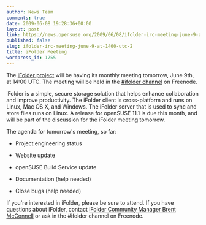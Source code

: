```yaml
---
author: News Team
comments: true
date: 2009-06-08 19:28:36+00:00
layout: post
link: https://news.opensuse.org/2009/06/08/ifolder-irc-meeting-june-9-at-1400-utc-2/
published: false
slug: ifolder-irc-meeting-june-9-at-1400-utc-2
title: iFolder Meeting
wordpress_id: 1755
---
```


The [iFolder project](http://www.kablink.org/ifolder) will be having its monthly meeting tomorrow, June 9th, at 14:00 UTC. The meeting will be held in the [#ifolder channel](irc://irc.freenode.net/ifolder) on Freenode.

iFolder is a simple, secure storage solution that helps enhance collaboration and improve productivity. The iFolder client is cross-platform and runs on Linux, Mac OS X, and Windows. The iFolder server that is used to sync and store files runs on Linux. A release for openSUSE 11.1 is due this month, and will be part of the discussion for the iFolder meeting tomorrow.

The agenda for tomorrow's meeting, so far:



	
  * Project engineering status

	
  * Website update

	
  * openSUSE Build Service update

	
  * Documentation (help needed)

	
  * Close bugs (help needed)


If you're interested in iFolder, please be sure to attend. If you have questions about iFolder, contact [iFolder Community Manager Brent McConnell](mailto:bmcconnell@novell.com) or ask in the #ifolder channel on Freenode.
